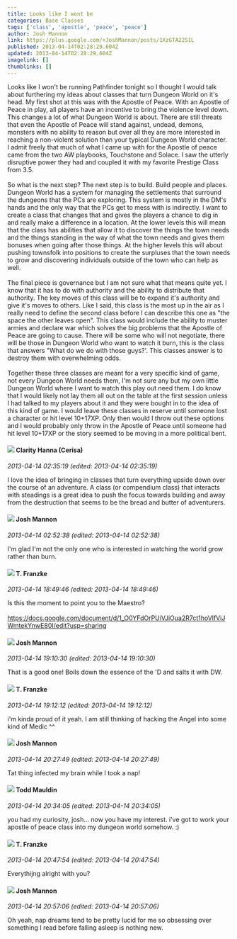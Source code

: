 ```yaml
---
title: Looks like I wont be
categories: Base Classes
tags: ['class', 'apostle', 'peace', 'peace']
author: Josh Mannon
link: https://plus.google.com/+JoshMannon/posts/1XzGTA22S1L
published: 2013-04-14T02:28:29.604Z
updated: 2013-04-14T02:28:29.604Z
imagelink: []
thumblinks: []
---
```


Looks like I won&#39;t be running Pathfinder tonight so I thought I would talk about furthering my ideas about classes that turn Dungeon World on it&#39;s head. My first shot at this was with the Apostle of Peace. With an Apostle of Peace in play, all players have an incentive to bring the violence level down. This changes a lot of what Dungeon World is about. There are still threats that even the Apostle of Peace will stand against, undead, demons, monsters with no ability to reason but over all they are more interested in reaching a non-violent solution than your typical Dungeon World character. I admit freely that much of what I came up with for the Apostle of peace came from the two AW playbooks, Touchstone and Solace. I saw the utterly disruptive power they had and coupled it with my favorite Prestige Class from 3.5.<br /><br />So what is the next step? The next step is to build. Build people and places. Dungeon World has a system for managing the settlements that surround the dungeons that the PCs are exploring. This system is mostly in the DM&#39;s hands and the only way that the PCs get to mess with is indirectly. I want to create a class that changes that and gives the players a chance to dig in and really make a difference in a location. At the lower levels this will mean that the class has abilities that allow it to discover the things the town needs and the things standing in the way of what the town needs and gives them bonuses when going after those things. At the higher levels this will about pushing townsfolk into positions to create the surpluses that the town needs to grow and discovering individuals outside of the town who can help as well.<br /><br />The final piece is governance but I am not sure what that means quite yet. I know that it has to do with authority and the ability to distribute that authority. The key moves of this class will be to expand it&#39;s authority and give it&#39;s moves to others. Like I said, this class is the most up in the air as I really need to define the second class before I can describe this one as &quot;the space the other leaves open&quot;. This class would include the ability to muster armies and declare war which solves the big problems that the Apostle of Peace are going to cause. There will be some who will not negotiate, there will be those in Dungeon World who want to watch it burn, this is the class that answers &quot;What do we do with those guys?&#39;. This classes answer is to destroy them with overwhelming odds. <br /><br />Together these three classes are meant for a very specific kind of game, not every Dungeon World needs them, I&#39;m not sure any but my own little Dungeon World where I want to watch this play out need them. I do know that I would likely not lay them all out on the table at the first session unless I had talked to my players about it and they were bought in to the idea of this kind of game. I would leave these classes in reserve until someone lost a character or hit level 10+17XP. Only then would I throw out these options and I would probably only throw in the Apostle of Peace until someone had hit level 10+17XP or the story seemed to be moving in a more political bent.
<div id='comment z13ruxjwtvebiva0323pjv0yskzgdbw5204'>
  <h4><img src='{{site.baseurl}}//images/avatars/103545995066222515975_photo.jpg'> Clarity Hanna (Cerisa)</h4>
      <p><cite>2013-04-14 02:35:19 (edited: 2013-04-14 02:35:19)</cite></p>
        <p>I love the idea of bringing in classes that turn everything upside down over the course of an adventure. A class (or compendium class) that interacts with steadings is a great idea to push the focus towards building and away from the destruction that seems to be the bread and butter of adventurers. </p>
</div>
        

<div id='comment z13ruxjwtvebiva0323pjv0yskzgdbw5204'>
  <h4><img src='{{site.baseurl}}//images/avatars/114328860087669678984_photo.jpg'> Josh Mannon</h4>
      <p><cite>2013-04-14 02:52:38 (edited: 2013-04-14 02:52:38)</cite></p>
        <p>I&#39;m glad I&#39;m not the only one who is interested in watching the world grow rather than burn.</p>
</div>
        

<div id='comment z13ruxjwtvebiva0323pjv0yskzgdbw5204'>
  <h4><img src='{{site.baseurl}}//images/avatars/110330901807759406775_photo.jpg'> T. Franzke</h4>
      <p><cite>2013-04-14 18:49:46 (edited: 2013-04-14 18:49:46)</cite></p>
        <p>Is this the moment to point you to the Maestro? <br /><br /><a href="https://docs.google.com/document/d/1_O0YFdOrPUiVJiOua2R7ct1hoVlfViJWmtekYnwE80I/edit?usp=sharing" class="ot-anchor">https://docs.google.com/document/d/1_O0YFdOrPUiVJiOua2R7ct1hoVlfViJWmtekYnwE80I/edit?usp=sharing</a> </p>
</div>
        

<div id='comment z13ruxjwtvebiva0323pjv0yskzgdbw5204'>
  <h4><img src='{{site.baseurl}}//images/avatars/114328860087669678984_photo.jpg'> Josh Mannon</h4>
      <p><cite>2013-04-14 19:10:30 (edited: 2013-04-14 19:10:30)</cite></p>
        <p>That is a good one! Boils down the essence of the &#39;D and salts it with DW.</p>
</div>
        

<div id='comment z13ruxjwtvebiva0323pjv0yskzgdbw5204'>
  <h4><img src='{{site.baseurl}}//images/avatars/110330901807759406775_photo.jpg'> T. Franzke</h4>
      <p><cite>2013-04-14 19:12:12 (edited: 2013-04-14 19:12:12)</cite></p>
        <p>i&#39;m kinda proud of it yeah. I am still thinking of hacking the Angel into some kind of Medic ^^</p>
</div>
        

<div id='comment z13ruxjwtvebiva0323pjv0yskzgdbw5204'>
  <h4><img src='{{site.baseurl}}//images/avatars/114328860087669678984_photo.jpg'> Josh Mannon</h4>
      <p><cite>2013-04-14 20:27:49 (edited: 2013-04-14 20:27:49)</cite></p>
        <p>Tat thing infected my brain while I took a nap!</p>
</div>
        

<div id='comment z13ruxjwtvebiva0323pjv0yskzgdbw5204'>
  <h4><img src='{{site.baseurl}}//images/avatars/114832849072316291333_photo.jpg'> Todd Mauldin</h4>
      <p><cite>2013-04-14 20:34:05 (edited: 2013-04-14 20:34:05)</cite></p>
        <p>you had my curiosity, josh... now you have my interest. i&#39;ve got to work your apostle of peace class into my dungeon world somehow.  :)</p>
</div>
        

<div id='comment z13ruxjwtvebiva0323pjv0yskzgdbw5204'>
  <h4><img src='{{site.baseurl}}//images/avatars/110330901807759406775_photo.jpg'> T. Franzke</h4>
      <p><cite>2013-04-14 20:47:54 (edited: 2013-04-14 20:47:54)</cite></p>
        <p>Everythijng alright with you?</p>
</div>
        

<div id='comment z13ruxjwtvebiva0323pjv0yskzgdbw5204'>
  <h4><img src='{{site.baseurl}}//images/avatars/114328860087669678984_photo.jpg'> Josh Mannon</h4>
      <p><cite>2013-04-14 20:57:06 (edited: 2013-04-14 20:57:06)</cite></p>
        <p>Oh yeah, nap dreams tend to be pretty lucid for me so obsessing over something I read before falling asleep is nothing new.</p>
</div>
        